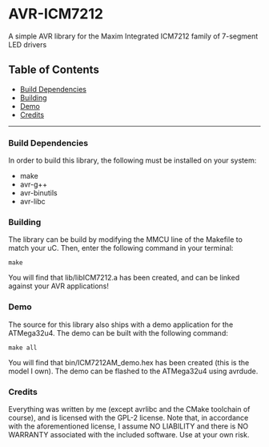 # AVR-ICM7212

A simple AVR library for the Maxim Integrated ICM7212 family of 7-segment LED drivers

## Table of Contents
 - [Build Dependencies](#build-dependencies)
 - [Building](#building)
 - [Demo](#demo)
 - [Credits](#credits)

---

### Build Dependencies

In order to build this library, the following must be installed on your system:

 - make
 - avr-g++
 - avr-binutils
 - avr-libc

### Building

The library can be build by modifying the MMCU line of the Makefile to match your uC. Then, enter the following command in your terminal:

`make`

You will find that lib/libICM7212.a has been created, and can be linked against your AVR applications!

### Demo

The source for this library also ships with a demo application for the ATMega32u4. The demo can be built with the following command:

`make all`

You will find that bin/ICM7212AM_demo.hex has been created (this is the model I own). The demo can be flashed to the ATMega32u4 using avrdude.

### Credits

Everything was written by me (except avrlibc and the CMake toolchain of course), and is licensed with the GPL-2 license. Note that, in accordance with the aforementioned license, I assume NO LIABILITY and there is NO WARRANTY associated with the included software. Use at your own risk.

